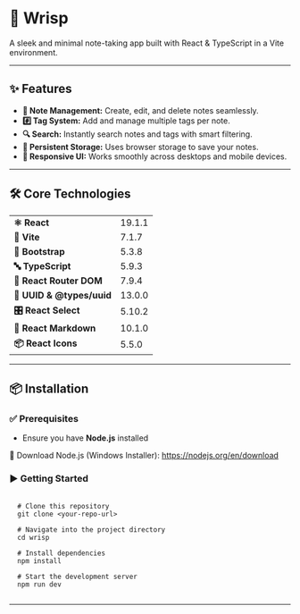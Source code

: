 <h1>📒 Wrisp</h1>
<p>A sleek and minimal note-taking app built with React & TypeScript in a Vite environment.</p>

<hr/>

<h2>✨ Features</h2>
<ul>
  <li><strong>📝 Note Management:</strong> Create, edit, and delete notes seamlessly.</li>
  <li><strong>#️⃣ Tag System:</strong> Add and manage multiple tags per note.</li>
  <li><strong>🔍 Search:</strong> Instantly search notes and tags with smart filtering.</li>
  <li><strong>💾 Persistent Storage:</strong> Uses browser storage to save your notes.</li>
  <li><strong>📱 Responsive UI:</strong> Works smoothly across desktops and mobile devices.</li>
</ul>

<hr/>

<h2>🛠️ Core Technologies</h2>
<table>
  <tr><td><strong>⚛️ React</strong></td><td>19.1.1</td></tr>
  <tr><td><strong>🚀 Vite</strong></td><td>7.1.7</td></tr>
  <tr><td><strong>🎨 Bootstrap</strong></td><td>5.3.8</td></tr>
  <tr><td><strong>🔤 TypeScript</strong></td><td>5.9.3</td></tr>
  <tr><td><strong>🧭 React Router DOM</strong></td><td>7.9.4</td></tr>
  <tr><td><strong>🔗 UUID & @types/uuid</strong></td><td>13.0.0</td></tr>
  <tr><td><strong>🎛 React Select</strong></td><td>5.10.2</td></tr>
  <tr><td><strong>🧩 React Markdown</strong></td><td>10.1.0</td></tr>
  <tr><td><strong>📦 React Icons</strong></td><td>5.5.0</td></tr>
</table>

<hr/>

<h2>📦 Installation</h2>

<h3>✅ Prerequisites</h3>
<ul>
  <li>Ensure you have <strong>Node.js</strong> installed</li>
</ul>

<p>
  🔗 Download Node.js (Windows Installer): 
  <a href="https://nodejs.org/en/download" target="_blank">https://nodejs.org/en/download</a>
</p>

<h3>▶️ Getting Started</h3>

<pre>
  <code>
  # Clone this repository
  git clone &lt;your-repo-url&gt;
  
  # Navigate into the project directory
  cd wrisp
  
  # Install dependencies
  npm install
  
  # Start the development server
  npm run dev
  </code>
</pre>

<hr/>
